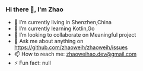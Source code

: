 ### Hi there 👋, I'm Zhao

<!--
**zhaoweih/zhaoweih** is a ✨ _special_ ✨ repository because its `README.md` (this file) appears on your GitHub profile.

Here are some ideas to get you started:

- 🔭 I’m currently working on ...
- 🌱 I’m currently learning ...
- 👯 I’m looking to collaborate on ...
- 🤔 I’m looking for help with ...
- 💬 Ask me about ...
- 📫 How to reach me: ...
- 😄 Pronouns: ...
- ⚡ Fun fact: ...
-->

- 🔭 I’m currently living in Shenzhen,China
- 🌱 I’m currently learning Kotlin,Go
- 👯 I’m looking to collaborate on Meaningful project
- 💬 Ask me about anything on https://github.com/zhaoweih/zhaoweih/issues
- 📫 How to reach me: zhaoweihao.dev@gmail.com
- ⚡ Fun fact: null
